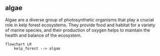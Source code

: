 ## algae
Algae are a diverse group of photosynthetic organisms that play a crucial role in kelp forest ecosystems. They provide food and habitat for a variety of marine species, and their production of oxygen helps to maintain the health and balance of the ecosystem.


```mermaid
flowchart LR
    kelp_forest --> algae

```
